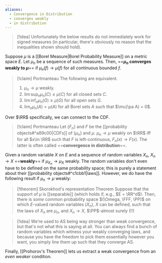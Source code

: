 ```yaml
---
aliases:
  - Convergence in Distribution
  - converges weakly
  - in distribution
---
```

>[!idea]
>Unfortunately the below results do not immediately work for signed measures (in particular, there's obviously no reason that the inequalities shown should hold).

Suppose $\mu$ is a [[Borel Measure|Borel Probability Measure]] on a metric space $E$. Let $\mu_n$ be a sequence of such measures. Then, ==**$\mu_n$ converges weakly to $\mu$**== if $\mu_n(f)\to \mu(f)$ for all continuous bounded $f$.

> [!claim] Portmanteau
> The following are equivalent.
> 1. $\mu_n\to \mu$ weakly.
> 2. $\lim\sup_n \mu_n(C) \leq \mu(C)$ for all closed sets $C$.
> 3. $\lim\inf_n \mu_n(G)\geq \mu(G)$ for all open sets $G$.
> 4. $\lim_n \mu_n(A) = \mu(A)$ for all Borel sets $A$ such that $\mu(\pa A) = 0$.

Over $\RR$ specifically, we can connect to the CDF.

>[!claim] Portmanteau
>Let $\{F_n\}$ and $F$ be the [[probability objects#^a89c00|CDFs]] of $\{\mu_n\}$ and $\mu$. $\mu_n\to \mu$ weakly on $\RR$ iff for all $x\in \RR$ such that $F$ is left-continuous, $F_n(x)\to F(x)$. The latter is often called ==**convergence in distribution**==.

Given a random variable $X$ on $E$ and a sequence of random variables $X_n$, $X_n\to X$ ==**weakly**== if $\mu_{X_n}\to \mu_X$ weakly. The random variables don't even have to be defined on the same probability space; this is purely a statement about their [[probability objects#^c1cbb1|laws]]. However, we do have the following result if $\mu_n\to \mu$ weakly:

> [!theorem] Skorokhod's representation Theorem
> Suppose that the support of $\mu$ is [[separable]] (which holds if, e.g., $E = \RR^d$). Then, there is *some* common probability space $(\Omega, \FFF, \PP)$ on which $E$-valued random variables $(X_n)$, $X$ can be defined, such that the laws of $X_n$ are $\mu_n$, and $X_n\to X$, $\PP$-almost surely (!!)

>[!idea]
>We're used to AS being way stronger than weak convergence, but that's not what this is saying at all. You can always find a bunch of random variables which witness your weakly converging laws, and because you have the freedom to pick them essentially however you want, you simply line them up such that they converge AS.

Finally, [[Prohorov's Theorem]] lets us extract a weak convergence from an *even weaker* condition.